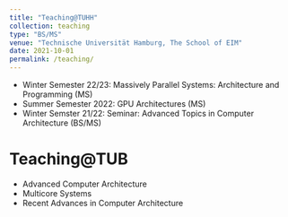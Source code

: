 ```yaml
---
title: "Teaching@TUHH"
collection: teaching
type: "BS/MS"
venue: "Technische Universität Hamburg, The School of EIM"
date: 2021-10-01
permalink: /teaching/
---
```

* Winter Semester 22/23: Massively Parallel Systems: Architecture and Programming (MS)
* Summer Semester 2022: GPU Architectures (MS)
* Winter Semster 21/22: <a href="https://e-learning.tuhh.de/studip/dispatch.php/course/details?sem_id=af798ae899c84198398e273cb961e333&again=yes" style="text-decoration:none">Seminar: Advanced Topics in Computer Architecture (BS/MS) </a>

Teaching@TUB 
===
* Advanced Computer Architecture
* Multicore Systems
* Recent Advances in Computer Architecture
